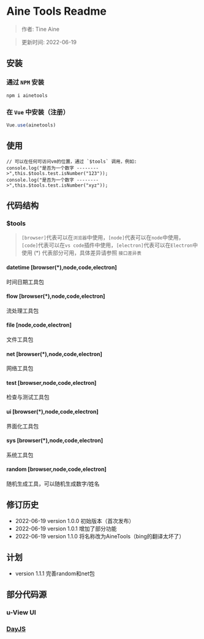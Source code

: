 # Aine Tools Readme

> 作者: Tine Aine

> 更新时间: 2022-06-19

## 安装

### 通过 `NPM` 安装

```shell
npm i ainetools
```

### 在 `Vue` 中安装（注册）

```javascript
Vue.use(ainetools)
```

## 使用

```vue
// 可以在任何可访问vm的位置，通过 `$tools` 调用，例如:
console.log("是否为一个数字 -------->",this.$tools.test.isNumber("123"));
console.log("是否为一个数字 -------->",this.$tools.test.isNumber("xyz"));
```

## 代码结构

### $tools

> `[browser]`代表可以在`浏览器`中使用，`[node]`代表可以在`node`中使用，`[code]`代表可以在`vs code`插件中使用，`[electron]`代表可以在`Electron`中使用
> (*) 代表部分可用，具体差异请参照 `接口差异表`

#### datetime [browser(*),node,code,electron] 
时间日期工具包
#### flow [browser(*),node,code,electron] 
流处理工具包
#### file [node,code,electron]
文件工具包
#### net [browser(*),node,code,electron]
网络工具包
#### test [browser,node,code,electron]
检查与测试工具包
#### ui [browser(*),node,code,electron]
界面化工具包
#### sys [browser(*),node,code,electron]
系统工具包
#### random [browser,node,code,electron]
随机生成工具，可以随机生成数字/姓名

## 修订历史

- 2022-06-19 version 1.0.0 初始版本（首次发布）
- 2022-06-19 version 1.0.1 增加了部分功能
- 2022-06-19 version 1.1.0 将名称改为AineTools（bing的翻译太坏了）

## 计划

- version 1.1.1 完善random和net包

## 部分代码源

### u-View UI
### [DayJS](https://day.js.org/en/)